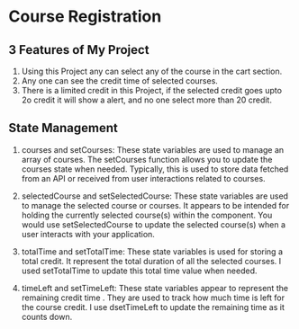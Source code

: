 # Course Registration

## 3 Features of My Project

1. Using this Project any can select any of the course in the cart section.
2. Any one can see the credit time of selected courses.
3. There is a limited credit in this Project, if the selected credit goes upto 2o credit it will show a alert, and no one select more than 20 credit.

## State Management

1. courses and setCourses: These state variables are used to manage an array of courses. The setCourses function allows you to update the courses state when needed. Typically, this is used to store data fetched from an API or received from user interactions related to courses.

2. selectedCourse and setSelectedCourse: These state variables are used to manage the selected course or courses. It appears to be intended for holding the currently selected course(s) within the component. You would use setSelectedCourse to update the selected course(s) when a user interacts with your application.

3. totalTime and setTotalTime: These state variables is used for storing a total credit. It represent the total duration of all the selected courses. I used setTotalTime to update this total time value when needed.

4. timeLeft and setTimeLeft: These state variables appear to represent the remaining credit time . They are used to track how much time is left for the course credit. I use dsetTimeLeft to update the remaining time as it counts down.
